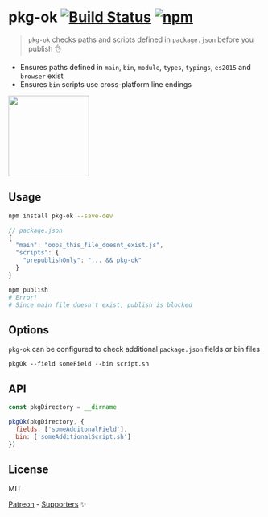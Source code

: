 # pkg-ok [![Build Status](https://img.shields.io/travis/typicode/pkg-ok.svg?style=flat-square)](https://travis-ci.org/typicode/pkg-ok) [![npm](https://img.shields.io/npm/v/pkg-ok.svg?style=flat-square)](https://www.npmjs.com/package/pkg-ok)

> `pkg-ok` checks paths and scripts defined in `package.json` before you publish 👌

* Ensures paths defined in `main`, `bin`, `module`, `types`, `typings`, `es2015` and `browser` exist
* Ensures `bin` scripts use cross-platform line endings

<a href="https://www.patreon.com/typicode">
  <img src="https://c5.patreon.com/external/logo/become_a_patron_button@2x.png" width="160">
</a>

## Usage

```sh
npm install pkg-ok --save-dev
```

```js
// package.json
{
  "main": "oops_this_file_doesnt_exist.js",
  "scripts": {
    "prepublishOnly": "... && pkg-ok"
  }
}
```

```sh
npm publish
# Error!
# Since main file doesn't exist, publish is blocked 
```

## Options

`pkg-ok` can be configured to check additional `package.json` fields or bin files

```
pkgOk --field someField --bin script.sh
```

## API

```js
const pkgDirectory = __dirname

pkgOk(pkgDirectory, {
  fields: ['someAdditonalField'],
  bin: ['someAdditionalScript.sh']
})
```

## License

MIT

[Patreon](https://www.patreon.com/typicode) - [Supporters](https://thanks.typicode.com) ✨